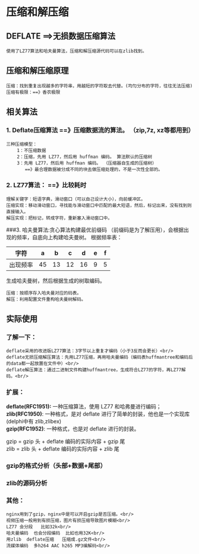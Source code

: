 # 压缩和解压缩
## DEFLATE ==>无损数据压缩算法

	使用了LZ77算法和哈夫曼算法，压缩和解压缩源代码可以在zlib找到。

## 压缩和解压缩原理
	压缩：找到重复出现越多的字符串，用越短的字符取去代替。(均匀分布的字符，往往无法压缩)
	压缩有极限：==》香农极限
## 相关算法
###	1. Deflate压缩算法 ==》压缩数据流的算法。 （zip,7z, xz等都用到）
	三种压缩模型：
		1：不压缩数据
		2：压缩，先用 LZ77，然后用 huffman 编码。 算法默认的压缩树
		3：先用 LZ77，然后用 huffman 编码。 （压缩器自生成的压缩树） 
		   ==》最合理数据被分成不同的块去做压缩处理的，不是一次性全部的。

###	2. LZ77算法： ==》比较耗时
	理解关键字：短语字典，滑动窗口（可以自己设计大小），向前缓冲区。
	压缩实现：移动滑动窗口，寻找能与滑动窗口中匹配的最大短语，然后，标记出来，没有找到则直接输入。
	解压实现：把标记，转成字符，重新塞入滑动窗口中。

###3. 哈夫曼算法:贪心算法构建最优前缀码
（前缀码是为了解压用），会根据出现的频率，自底向上构建哈夫曼树。
根据频率表：

|字符|a| b| c| d| e| f|
|-----|----|----|----|----|----|---|
|出现频率 |45 |13 |12 |16 |9 |5|

生成哈夫曼树，然后根据生成的树取编码。

	压缩：按顺序存入哈夫曼对应的码表。
	解压：利用配置文件重构哈夫曼树解码。

## 实际使用
### 了解一下：
	deflate采用的改进版LZ77算法：3字节以上重复才编码（小于3反而会更长）<br/>
	deflate无损压缩解压算法：先用LZ77压缩，再用哈夫曼编码（编码表huffmantree和编码后的data都一起放置在文件中）<br/>
	deflate解压算法：通过二进制文件构建huffmantree，生成符合LZ77的字符，再LZ77解码。<br/>

### 扩展：
**deflate(RFC1951):** 一种压缩算法，使用 LZ77 和哈弗曼进行编码；<br/>
**zlib(RFC1950)**:    一种格式，是对 deflate 进行了简单的封装，他也是一个实现库(delphi中有 zlib,zlibex)<br/>
**gzip(RFC1952)**:    一种格式，也是对 deflate 进行的封装。<br/>

gzip = gzip 头 + deflate 编码的实际内容 + gzip 尾<br/>
zlib = zlib 头 + deflate 编码的实际内容 + zlib 尾<br/>

### gzip的格式分析（头部+数据+尾部）


### zlib的源码分析


### 其他：
    nginx用到了gzip，nginx中是可以开启gzip是否压缩。<br/>
    视频压缩一般用到有损压缩，图片有损压缩导致图片模糊<br/>
    LZ77 会分段   比如32k<br/>
	哈夫曼编码  也会分段编码  比如也用32K<br/>
	用zlib  deflate压缩   压缩成.gz文件<br/>
	流媒体编码  多h264 AAC h265 MP3编解码<br/>
